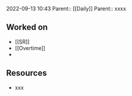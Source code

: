 2022-09-13 10:43
Parent:: [[Daily]] 
Parent:: xxxx

## Worked on

- [[SR]]
- [[Overtime]]
- 

## Resources

- xxx
